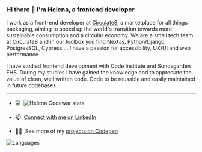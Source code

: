 ### Hi there 👋 I'm Helena, a frontend developer

I work as a front-end developer at [Circulate8](https://www.circulate8.com/), a marketplace for all things packaging, aiming to speed up the world's transition towards more sustainable consumption and a circular economy. We are a small tech team at Circulate8 and in our toolbox you find NextJs, Python/Django, PostgresSQL, Cypress ... I have a passion for accessibility, UX/UI and web performance.

I have studied frontend development with Code Institute and Sundsgarden FHS. During my studies I have gained the knowledge and to appreciate the value of clean, well written code. Code to be reusable and easily maintained in future codebases.

<hr>

- 💻&nbsp; ![Helena Codewar stats](https://www.codewars.com/users/Helena-p/badges/small)

- 📫&nbsp; [Connect with me on LinkedIn](https://www.linkedin.com/in/helenaplantin/)

- 👩‍💻&nbsp; See more of my [projects on Codepen](https://codepen.io/helena-p)

![Languages](https://wakatime.com/share/@Helena_p/3e81d817-7e07-4377-81d7-b1cf84cf0f02.svg)
